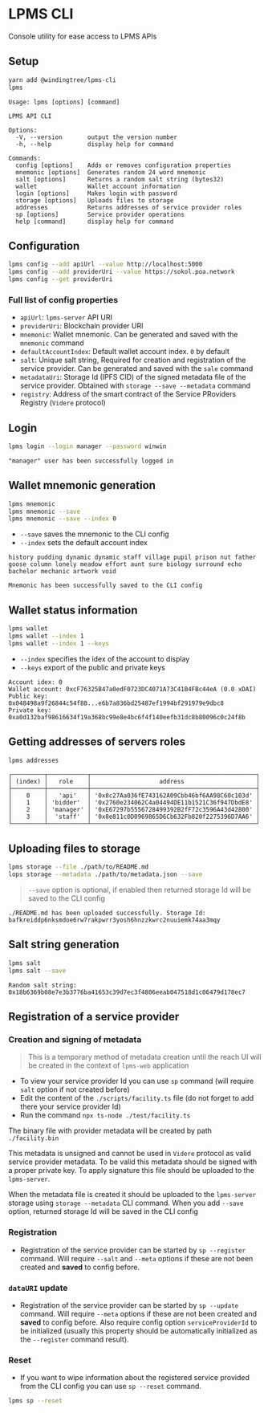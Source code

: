 # LPMS CLI
Console utility for ease access to LPMS APIs

## Setup

```bash
yarn add @windingtree/lpms-cli
lpms
```

```
Usage: lpms [options] [command]

LPMS API CLI

Options:
  -V, --version       output the version number
  -h, --help          display help for command

Commands:
  config [options]    Adds or removes configuration properties
  mnemonic [options]  Generates random 24 word mnemonic
  salt [options]      Returns a random salt string (bytes32)
  wallet              Wallet account information
  login [options]     Makes login with password
  storage [options]   Uploads files to storage
  addresses           Returns addresses of service provider roles
  sp [options]        Service provider operations
  help [command]      display help for command
```

## Configuration

```bash
lpms config --add apiUrl --value http://localhost:5000
lpms config --add providerUri --value https://sokol.poa.network
lpms config --get providerUri
```

### Full list of config properties

- `apiUrl`: `lpms-server` API URI
- `providerUri`: Blockchain provider URI
- `mnemonic`: Wallet mnemonic. Can be generated and saved with the `mnemonic` command
- `defaultAccountIndex`: Default wallet account index. `0` by default
- `salt`: Unique salt string, Required for creation and registration of the service provider. Can be generated and saved with the `sale` command
- `metadataUri`: Storage Id (IPFS CID) of the signed metadata file of the service provider. Obtained with `storage --save --metadata` command
- `registry`: Address of the smart contract of the Service PRoviders Registry (`Videre` protocol)

## Login

```bash
lpms login --login manager --password winwin
```

```
"manager" user has been successfully logged in
```

## Wallet mnemonic generation

```bash
lpms mnemonic
lpms mnemonic --save
lpms mnemonic --save --index 0
```

- `--save` saves the mnemonic to the CLI config
- `--index` sets the default account index

```
history pudding dynamic dynamic staff village pupil prison nut father goose column lonely meadow effort aunt sure biology surround echo bachelor mechanic artwork void

Mnemonic has been successfully saved to the CLI config
```

## Wallet status information

```bash
lpms wallet
lpms wallet --index 1
lpms wallet --index 1 --keys
```

- `--index` specifies the idex of the account to display
- `--keys` export of the public and private keys

```
Account idex: 0
Wallet account: 0xcF76325B47a0edF0723DC4071A73C41B4FBc44eA (0.0 xDAI)
Public key: 0x048498a9f26844c54f88...e6b7a836bd25487ef1994bf291979e9dbc8
Private key: 0xa0d132baf98616634f19a368bc99e8e4bc6f4f140eefb31dc8b80096c0c24f8b
```

## Getting addresses of servers roles

```bash
lpms addresses
```

```
┌─────────┬───────────┬──────────────────────────────────────────────┐
│ (index) │   role    │                   address                    │
├─────────┼───────────┼──────────────────────────────────────────────┤
│    0    │   'api'   │ '0x8c27Aa036fE743162A09Cbb46bf6AA98C60c103d' │
│    1    │ 'bidder'  │ '0x2760e234062C4a04494DE11b1521C36f947DbdE8' │
│    2    │ 'manager' │ '0xE67297b5556728499392B2fF72c3596A43d42800' │
│    3    │  'staff'  │ '0x8e811c0D0969865D6Cb632Fb820f2275396D7AA6' │
└─────────┴───────────┴──────────────────────────────────────────────┘
```

## Uploading files to storage

```bash
lpms storage --file ./path/to/README.md
lops storage --metadata ./path/to/metadata.json --save
```

> `--save` option is optional, if enabled then returned storage Id will be saved to the CLI config

```
./README.md has been uploaded successfully. Storage Id: bafkreiddp6nksmdoe6rw7rakpwrr3yosh6hnzzkwrc2nuuiemk74aa3mqy
```

## Salt string generation

```bash
lpms salt
lpms salt --save
```

```
Random salt string: 0x18b6369b08e7e3b3776ba41653c39d7ec3f4806eeab047518d1c06479d178ec7
```

## Registration of a service provider

### Creation and signing of metadata

> This is a temporary method of metadata creation until the reach UI will be created in the context of `lpms-web` application

- To view your service provider Id you can use `sp` command (will require `salt` option if not created before)
- Edit the content of the `./scripts/facility.ts` file (do not forget to add there your service provider Id)
- Run the command `npx ts-node ./test/facility.ts`

The binary file with provider metadata will be created by path `./facility.bin`

This metadata is unsigned and cannot be used in `Videre` protocol as valid service provider metadata. To be valid this metadata should be signed with a proper private key. To apply signature this file should be uploaded to the `lpms-server`.

When the metadata file is created it should be uploaded to the `lpms-server` storage using `storage --metadata` CLI command. When you add `--save` option, returned storage Id will be saved in the CLI config

### Registration

- Registration of the service provider can be started by `sp --register` command. Will require `--salt` and `--meta` options if these are not been created and **saved** to config before.

### `dataURI` update

- Registration of the service provider can be started by `sp --update` command. Will require  `--meta` options if these are not been created and **saved** to config before. Also require config option `serviceProviderId` to be initialized (usually this property should be automatically initialized as the `--register` command result).

### Reset

- If you want to wipe information about the registered service provided from the CLI config you can use `sp --reset` command.

```bash
lpms sp --reset
```
